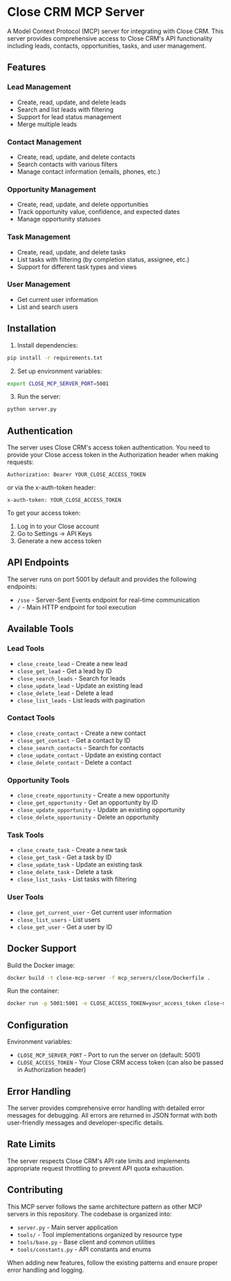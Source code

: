 # Close CRM MCP Server

A Model Context Protocol (MCP) server for integrating with Close CRM. This server provides comprehensive access to Close CRM's API functionality including leads, contacts, opportunities, tasks, and user management.

## Features

### Lead Management
- Create, read, update, and delete leads
- Search and list leads with filtering
- Support for lead status management
- Merge multiple leads

### Contact Management
- Create, read, update, and delete contacts
- Search contacts with various filters
- Manage contact information (emails, phones, etc.)

### Opportunity Management
- Create, read, update, and delete opportunities
- Track opportunity value, confidence, and expected dates
- Manage opportunity statuses

### Task Management
- Create, read, update, and delete tasks
- List tasks with filtering (by completion status, assignee, etc.)
- Support for different task types and views

### User Management
- Get current user information
- List and search users

## Installation

1. Install dependencies:
```bash
pip install -r requirements.txt
```

2. Set up environment variables:
```bash
export CLOSE_MCP_SERVER_PORT=5001
```

3. Run the server:
```bash
python server.py
```

## Authentication

The server uses Close CRM's access token authentication. You need to provide your Close access token in the Authorization header when making requests:

```
Authorization: Bearer YOUR_CLOSE_ACCESS_TOKEN
```

or via the x-auth-token header:

```
x-auth-token: YOUR_CLOSE_ACCESS_TOKEN
```

To get your access token:
1. Log in to your Close account
2. Go to Settings → API Keys
3. Generate a new access token

## API Endpoints

The server runs on port 5001 by default and provides the following endpoints:

- `/sse` - Server-Sent Events endpoint for real-time communication
- `/` - Main HTTP endpoint for tool execution

## Available Tools

### Lead Tools
- `close_create_lead` - Create a new lead
- `close_get_lead` - Get a lead by ID
- `close_search_leads` - Search for leads
- `close_update_lead` - Update an existing lead
- `close_delete_lead` - Delete a lead
- `close_list_leads` - List leads with pagination

### Contact Tools
- `close_create_contact` - Create a new contact
- `close_get_contact` - Get a contact by ID
- `close_search_contacts` - Search for contacts
- `close_update_contact` - Update an existing contact
- `close_delete_contact` - Delete a contact

### Opportunity Tools
- `close_create_opportunity` - Create a new opportunity
- `close_get_opportunity` - Get an opportunity by ID
- `close_update_opportunity` - Update an existing opportunity
- `close_delete_opportunity` - Delete an opportunity

### Task Tools
- `close_create_task` - Create a new task
- `close_get_task` - Get a task by ID
- `close_update_task` - Update an existing task
- `close_delete_task` - Delete a task
- `close_list_tasks` - List tasks with filtering

### User Tools
- `close_get_current_user` - Get current user information
- `close_list_users` - List users
- `close_get_user` - Get a user by ID

## Docker Support

Build the Docker image:
```bash
docker build -t close-mcp-server -f mcp_servers/close/Dockerfile .
```

Run the container:
```bash
docker run -p 5001:5001 -e CLOSE_ACCESS_TOKEN=your_access_token close-mcp-server
```

## Configuration

Environment variables:
- `CLOSE_MCP_SERVER_PORT` - Port to run the server on (default: 5001)
- `CLOSE_ACCESS_TOKEN` - Your Close CRM access token (can also be passed in Authorization header)

## Error Handling

The server provides comprehensive error handling with detailed error messages for debugging. All errors are returned in JSON format with both user-friendly messages and developer-specific details.

## Rate Limits

The server respects Close CRM's API rate limits and implements appropriate request throttling to prevent API quota exhaustion.

## Contributing

This MCP server follows the same architecture pattern as other MCP servers in this repository. The codebase is organized into:

- `server.py` - Main server application
- `tools/` - Tool implementations organized by resource type
- `tools/base.py` - Base client and common utilities
- `tools/constants.py` - API constants and enums

When adding new features, follow the existing patterns and ensure proper error handling and logging. 